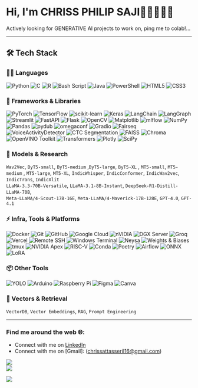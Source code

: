 
# Hi, I'm  CHRISS PHILIP SAJI👋🏾🧑🏽‍💻
Actively looking for GENERATIVE AI projects to work on, ping me to colab!...

---

## 🛠️ Tech Stack

### 🧑‍💻 Languages
![Python](https://img.shields.io/badge/python-3670A0?style=flat&logo=python&logoColor=ffdd54)
![C](https://img.shields.io/badge/C-00599C?style=flat&logo=c&logoColor=white)
![R](https://img.shields.io/badge/r-%23276DC3.svg?style=flat&logo=r&logoColor=white)
![Bash Script](https://img.shields.io/badge/bash_script-%23121011.svg?style=flat&logo=gnu-bash&logoColor=white)
![Java](https://img.shields.io/badge/java-%23ED8B00.svg?style=flat&logo=openjdk&logoColor=white)
![PowerShell](https://img.shields.io/badge/PowerShell-%235391FE.svg?style=flat&logo=powershell&logoColor=white)
![HTML5](https://img.shields.io/badge/html5-%23E34F26.svg?style=flat&logo=html5&logoColor=white)
![CSS3](https://img.shields.io/badge/css3-%231572B6.svg?style=flat&logo=css3&logoColor=white)

### 🚀 Frameworks & Libraries
![PyTorch](https://img.shields.io/badge/PyTorch-%23EE4C2C.svg?style=flat&logo=PyTorch&logoColor=white)
![TensorFlow](https://img.shields.io/badge/TensorFlow-%23FF6F00.svg?style=flat&logo=TensorFlow&logoColor=white)
![scikit-learn](https://img.shields.io/badge/scikit--learn-%23F7931E.svg?style=flat&logo=scikit-learn&logoColor=white)
![Keras](https://img.shields.io/badge/Keras-%23D00000.svg?style=flat&logo=Keras&logoColor=white)
![LangChain](https://img.shields.io/badge/LangChain-000000?style=flat)
![LangGraph](https://img.shields.io/badge/LangGraph-4B0082?style=flat)
![Streamlit](https://img.shields.io/badge/Streamlit-FF4B4B?style=flat&logo=streamlit&logoColor=white)
![FastAPI](https://img.shields.io/badge/FastAPI-005571?style=flat&logo=fastapi&logoColor=white)
![Flask](https://img.shields.io/badge/flask-%23000.svg?style=flat&logo=flask&logoColor=white)
![OpenCV](https://img.shields.io/badge/opencv-%23white.svg?style=flat&logo=opencv&logoColor=white)
![Matplotlib](https://img.shields.io/badge/Matplotlib-%23ffffff.svg?style=flat&logo=Matplotlib&logoColor=black)
![mlflow](https://img.shields.io/badge/mlflow-%23d9ead3.svg?style=flat&logo=numpy&logoColor=blue)
![NumPy](https://img.shields.io/badge/numpy-%23013243.svg?style=flat&logo=numpy&logoColor=white)
![Pandas](https://img.shields.io/badge/pandas-%23150458.svg?style=flat&logo=pandas&logoColor=white)
![pydub](https://img.shields.io/badge/PyDub-00599C?style=flat)
![omegaconf](https://img.shields.io/badge/OmegaConf-6A1B9A?style=flat)
![Gradio](https://img.shields.io/badge/Gradio-1DA1F2?style=flat&logo=gradio&logoColor=white)
![Fairseq](https://img.shields.io/badge/Fairseq-0052CC?style=flat&logo=facebook&logoColor=white)
![VoiceActivityDetector](https://img.shields.io/badge/VoiceActivityDetector-FF6F61?style=flat)
![CTC Segmentation](https://img.shields.io/badge/CTC_Segmentation-007ACC?style=flat)
![FAISS](https://img.shields.io/badge/FAISS-0F9D58?style=flat&logo=google&logoColor=white)
![Chroma](https://img.shields.io/badge/Chroma-6F42C1?style=flat)
![OpenVINO Toolkit](https://img.shields.io/badge/OpenVINO-004DFF?style=flat&logo=intel&logoColor=white)
![Transformers](https://img.shields.io/badge/Transformers-%23FFD21F.svg?style=flat&logo=huggingface&logoColor=black)
![Plotly](https://img.shields.io/badge/Plotly-%233F4F75.svg?style=flat&logo=plotly&logoColor=white)
![SciPy](https://img.shields.io/badge/SciPy-%230C55A5.svg?style=flat&logo=scipy&logoColor=%white)

### 🧠 Models & Research
`Wav2Vec`, `ByT5-small`, `ByT5-medium` ,`ByT5-large`,  `ByT5-XL` , `MT5-small`, `MT5-medium` , `MT5-large`, `MT5-XL`, `IndicWhisper`, `IndicConformer`, `IndicWav2vec`, `IndicTrans`, `IndicXlit`  
`LLaMA-3.3-70B-Versatile`, `LLaMA-3.1-8B-Instant`, `DeepSeek-R1-Distill-LLaMA-70B`,  
`Meta-LLaMA/4-Scout-17B-16E`, `Meta-LLaMA/4-Maverick-17B-128E`, `GPT-4.0`, `GPT-4.1`

### ⚡ Infra, Tools & Platforms
![Docker](https://img.shields.io/badge/Docker-2496ED?style=flat&logo=docker&logoColor=white)
![Git](https://img.shields.io/badge/git-%23F05033.svg?style=flat&logo=git&logoColor=white)
![GitHub](https://img.shields.io/badge/github-%23121011.svg?style=flat&logo=github&logoColor=white)
![Google Cloud](https://img.shields.io/badge/GoogleCloud-%234285F4.svg?style=flat&logo=google-cloud&logoColor=white)
![nVIDIA](https://img.shields.io/badge/nVIDIA-%2376B900.svg?style=flat&logo=nVIDIA&logoColor=white)
![DGX Server](https://img.shields.io/badge/NVIDIA_DGX-H100/A100/H200-76B900?style=flat)
![Groq](https://img.shields.io/badge/Groq-000000?style=flat)
![Vercel](https://img.shields.io/badge/vercel-%23000000.svg?style=flat&logo=vercel&logoColor=white)
![Remote SSH](https://img.shields.io/badge/Remote%20SSH-4B8BBE?style=flat)
![Windows Terminal](https://img.shields.io/badge/Windows%20Terminal-%234D4D4D.svg?style=flat&logo=windows-terminal&logoColor=white)
![Neysa](https://img.shields.io/badge/Neysa-007ACC?style=flat)
![Weights & Biases](https://img.shields.io/badge/Weights_&_Biases-FFBE00?style=flat&logo=wandb&logoColor=black)
![tmux](https://img.shields.io/badge/tmux-1BB91F?style=flat)
![NVIDIA Apex](https://img.shields.io/badge/NVIDIA_Apex-76B900?style=flat&logo=nvidia)
![RISC-V](https://img.shields.io/badge/RISC--V-FB503B?style=flat&logo=riscv&logoColor=white)
![Conda](https://img.shields.io/badge/conda-%2300A572.svg?style=flat&logo=anaconda&logoColor=white)
![Poetry](https://img.shields.io/badge/poetry-60A5FA?style=flat)
![Airflow](https://img.shields.io/badge/Apache_Airflow-017CEE?style=flat&logo=apacheairflow)
![ONNX](https://img.shields.io/badge/ONNX-005BBB?style=flat) ![LoRA](https://img.shields.io/badge/LoRA-6A1B9A?style=flat)




### 📦 Other Tools
![YOLO](https://img.shields.io/badge/YOLO-000000?style=flat)
![Arduino](https://img.shields.io/badge/-Arduino-00979D?style=flat&logo=Arduino&logoColor=white)
![Raspberry Pi](https://img.shields.io/badge/Raspberry%20Pi-A22846.svg?style=flat&logo=raspberry%20pi&logoColor=white)
![Figma](https://img.shields.io/badge/figma-%23F24E1E.svg?style=flat&logo=figma&logoColor=white)
![Canva](https://img.shields.io/badge/Canva-%2300C4CC.svg?style=flat&logo=Canva&logoColor=white)

### 🧠 Vectors & Retrieval
`VectorDB`, `Vector Embeddings`, `RAG`, `Prompt Engineering`

---



### Find me around the web 🌐:
- Connect with me on [LinkedIn](https://www.linkedin.com/in/chriss-philip-saji/)
- Connect with me on [Gmail]: (chrissattasseril16@gmail.com)

![](https://github-readme-stats.vercel.app/api?username=Yampss&theme=tokyonight&hide_border=false&include_all_commits=false&count_private=false)<br/>
![](https://github-readme-streak-stats.herokuapp.com/?user=Yampss&theme=tokyonight&hide_border=false)<br/>

![](https://github-readme-stats.vercel.app/api/top-langs/username=nithinlycanz&theme=tokyonight&hide_border=false&include_all_commits=false&count_private=false&layout=compact)
<!---
Yampss/Yampss is a ✨ special ✨ repository because its `README.md` (this file) appears on your GitHub profile.
You can click the Preview link to take a look at your changes.
--->

